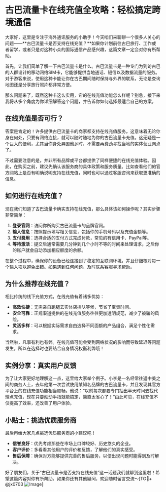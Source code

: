 # 古巴流量卡在线充值全攻略：轻松搞定跨境通信

大家好，这里是专注于海外通讯服务的小助手！今天咱们来聊聊一个很多人关心的问题——**古巴流量卡是否支持在线充值？**如果你计划前往古巴旅行、工作或者留学，或者只是对这种小众的国际通信产品感兴趣，这篇文章一定会对你有所帮助。

首先，让我们简单了解一下古巴流量卡是什么。古巴流量卡是一种专门为到访古巴的人群设计的移动网络SIM卡，它能够提供当地通话、短信以及数据流量的服务。对于游客来说，使用这种卡能让你在古巴期间随时保持与外界的联系，无论是查询地图还是分享旅行照片都非常方便。

那么问题来了，既然这种卡这么实用，它的在线充值功能怎么样呢？别急，接下来我将从多个角度为你详细解答这个问题，并告诉你如何选择最适合自己的方案。

## 在线充值是否可行？

答案是肯定的！许多提供古巴流量卡的商家都支持在线充值服务。这意味着无论你身在何处，只要有网络连接，就可以随时随地为你的古巴流量卡充值。这无疑是一个巨大的便利，尤其当你身处异国他乡时，不需要再费劲寻找当地的实体营业网点了。

不过需要注意的是，并非所有品牌或平台都提供了同样便捷的在线充值体验。因此，在购买之前，建议先确认该服务商的具体政策和服务质量。比如查看他们的官方网站上是否有明确说明支持在线充值，同时也可以通过客服咨询来获取更准确的信息。

## 如何进行在线充值？

现在我们知道了古巴流量卡确实支持在线充值，那么具体该如何操作呢？其实步骤非常简单：

1. **登录官网**：访问你所购买古巴流量卡的品牌官网。
2. **输入信息**：按照提示填写相关信息，包括你的手机号码以及充值金额等。
3. **支付费用**：选择合适的支付方式完成付款，常见的有信用卡、PayPal等。
4. **等待激活**：提交后通常需要几分钟到几个小时不等的时间来处理请求，之后你的账户就会自动添加相应额度的余额。

在整个过程中，确保你的设备已经连接到了稳定的互联网环境，并且仔细核对每一个输入项以避免出错。如果遇到任何问题，及时联系客服寻求帮助。

## 为什么推荐在线充值？

相比传统的线下充值方式，在线充值有着诸多优势：

- **高效快捷**：无需亲自跑腿去实体店排队等候，节省了宝贵时间。
- **安全可靠**：正规渠道提供的在线充值服务往往更加透明规范，减少了被骗的风险。
- **灵活多样**：可以根据实际需求自由选择不同面额的产品组合，满足个性化需求。

当然啦，凡事有利也有弊。在线充值可能会受到网络状况的影响而导致延迟等问题发生，所以在选择时也要结合自身情况权衡利弊哦！

## 实例分享：真实用户反馈

为了让大家更好地理解这一点，这里给大家举个例子。小李是一名经常往返中美之间的商务人士，去年他第一次尝试使用某知名品牌的古巴流量卡，并且发现其官方平台上的在线充值功能相当顺畅。他说：“以前每次都要专门抽出半天时间去找代理点充值，现在只要动动手指就能搞定，简直太省心了！”由此可见，在线充值不仅提高了效率，还改善了用户体验。

## 小贴士：挑选优质服务商

最后再给大家几点挑选优质服务商的小建议吧！

- **信誉良好**：优先考虑那些在市场上口碑较好、历史悠久的企业。
- **客户评价**：多看看其他用户的评价和反馈，了解他们的真实感受。
- **售后保障**：确保对方能够提供完善的售后服务，以便出现问题时能得到及时解决。

好了朋友们，关于“古巴流量卡是否支持在线充值”这一话题我们就聊到这里啦！希望这篇内容对你有所帮助。如果你还有其他疑问，欢迎随时留言交流～[TG💪+ @jx0703 ![Image](https://github.com/user-attachments/assets/dbca1d08-cadb-493c-b0ec-ad6f7a83f270)]
